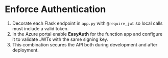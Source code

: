 # Enforce Authentication

1. Decorate each Flask endpoint in `app.py` with `@require_jwt` so local calls
   must include a valid token.
2. In the Azure portal enable **EasyAuth** for the function app and configure it
   to validate JWTs with the same signing key.
3. This combination secures the API both during development and after
   deployment.
